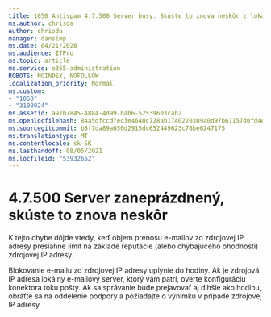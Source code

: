 ```yaml
---
title: 1050 Antispam 4.7.500 Server busy. Skúste to znova neskôr z lokality [XXX.XXX.XXX.XXX]
ms.author: chrisda
author: chrisda
manager: dansimp
ms.date: 04/21/2020
ms.audience: ITPro
ms.topic: article
ms.service: o365-administration
ROBOTS: NOINDEX, NOFOLLOW
localization_priority: Normal
ms.custom:
- "1050"
- "3100024"
ms.assetid: a97b7845-4884-4d99-bab6-52539603cab2
ms.openlocfilehash: 84a5dfccd7ec3e4640c728ab1740220309a0d97b61157d0fd4e463ed95aef0d2
ms.sourcegitcommit: b5f7da89a650d2915dc652449623c78be6247175
ms.translationtype: MT
ms.contentlocale: sk-SK
ms.lasthandoff: 08/05/2021
ms.locfileid: "53932652"
---
```

# <a name="47500-server-busy-please-try-again-later"></a>4.7.500 Server zaneprázdnený, skúste to znova neskôr

K tejto chybe dôjde vtedy, keď objem prenosu e-mailov zo zdrojovej IP adresy presiahne limit na základe reputácie (alebo chýbajúceho ohodnosti) zdrojovej IP adresy.

Blokovanie e-mailu zo zdrojovej IP adresy uplynie do hodiny. Ak je zdrojová IP adresa lokálny e-mailový server, ktorý vám patrí, overte konfiguráciu konektora toku pošty. Ak sa správanie bude prejavovať aj dlhšie ako hodinu, obráťte sa na oddelenie podpory a požiadajte o výnimku v prípade zdrojovej IP adresy.
